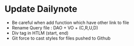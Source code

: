 # Update Dailynote 

- Be careful when add function which have other link to file
- Rename Query file : DAO + VO + (C,R,U,D) 
- Div tag in HTLM (start, end)
- Git force to cast styles for files pushed to Github